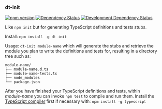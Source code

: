 ### dt-init
<!--[![Build Status](https://travis-ci.org/stpettersens/dt-init.png?branch=master)](https://travis-ci.org/stpettersens/dt-init)-->
[![npm version](https://badge.fury.io/js/dt-init.svg)](http://npmjs.org/package/dt-init)
[![Dependency Status](https://david-dm.org/stpettersens/dt-init.png?theme=shields.io)](https://david-dm.org/stpettersens/nodeGaudi) [![Development Dependency Status](https://david-dm.org/stpettersens/node-magic-number/dev-status.png?theme=shields.io)](https://david-dm.org/stpettersens/node-magic-number#info=devDependencies)

Like `npm init` but for generating TypeScript definitions and tests stubs.

Install: `npm install -g dt-init`

Usage: `dt-init module-name` which will generate the stubs and retrieve the module
you plan to write the definitions and tests for, resulting in a directory tree such as:

    module-name/ 
    ├── module-name.d.ts
    ├── module-name-tests.ts
    ├── node_modules
    └── package.json

After you have finished your TypeScript definitions and tests, 
within *module-name* you can invoke `npm test` to compile and run them.
Install the [TypeScript compiler](http://www.typescriptlang.org) first if necessary with:
`npm install -g typescript`
